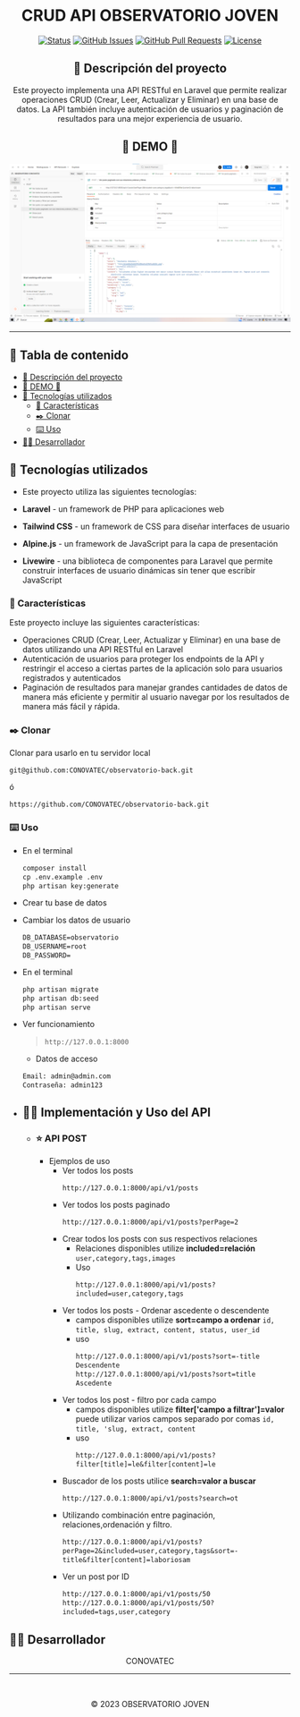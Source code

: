 <div align="center">

<h1> CRUD API OBSERVATORIO JOVEN </h1>

[![Status](https://img.shields.io/badge/status-active-success.svg)]()
[![GitHub Issues](https://img.shields.io/github/issues/kylelobo/The-Documentation-Compendium.svg)](https://github.com/kylelobo/The-Documentation-Compendium/issues)
[![GitHub Pull Requests](https://img.shields.io/github/issues-pr/kylelobo/The-Documentation-Compendium.svg)](https://github.com/kylelobo/The-Documentation-Compendium/pulls)
[![License](https://img.shields.io/badge/license-MIT-blue.svg)](/LICENSE)

## 💬 Descripción del proyecto <a name="-descripción-del-proyecto-"></a>

<p>Este proyecto implementa una API RESTful en Laravel que permite realizar operaciones CRUD (Crear, Leer, Actualizar y Eliminar) en una base de datos. La API también incluye autenticación de usuarios y paginación de resultados para una mejor experiencia de usuario.

## 🥇 DEMO 🥇 <a name="-demo--"></a>

</p>
</div>

<div align="center">
<p align="center">
  <a href="" rel="noopener">
 <img width=900px  src="./demo.png" alt="demo"></a>
</p>
</div>

---

<h2> 📝 Tabla de contenido </h2>

- [💬 Descripción del proyecto ](#-descripción-del-proyecto-)
- [🥇 DEMO 🥇 ](#-demo--)
- [💎 Tecnologías utilizados](#-tecnologías-utilizados)
  - [📖 Características ](#-características-)
  - [✒️ Clonar ](#️-clonar-)
  - [⌨️ Uso ](#️-uso-)
- [👨‍💻 Desarrollador](#-desarrollador)

## 💎 Tecnologías utilizados<a name="-tecnologías-utilizados"></a>

-   Este proyecto utiliza las siguientes tecnologías:

-   **Laravel** - un framework de PHP para aplicaciones web
-   **Tailwind CSS** - un framework de CSS para diseñar interfaces de usuario
-   **Alpine.js** - un framework de JavaScript para la capa de presentación
-   **Livewire** - una biblioteca de componentes para Laravel que permite construir interfaces de usuario dinámicas sin tener que escribir JavaScript

### 📖 Características <a name="-características-"></a>

Este proyecto incluye las siguientes características:

-   Operaciones CRUD (Crear, Leer, Actualizar y Eliminar) en una base de datos utilizando una API RESTful en Laravel
-   Autenticación de usuarios para proteger los endpoints de la API y restringir el acceso a ciertas partes de la aplicación solo para usuarios registrados y autenticados
-   Paginación de resultados para manejar grandes cantidades de datos de manera más eficiente y permitir al usuario navegar por los resultados de manera más fácil y rápida.

### ✒️ Clonar <a name="-clonar-"></a>

Clonar para usarlo en tu servidor local

```
git@github.com:CONOVATEC/observatorio-back.git
```

ó

```
https://github.com/CONOVATEC/observatorio-back.git
```

### ⌨️ Uso <a name="-uso-"></a>

-   En el terminal

    ```
    composer install
    cp .env.example .env
    php artisan key:generate
    ```

-   Crear tu base de datos
-   Cambiar los datos de usuario

    ```
    DB_DATABASE=observatorio
    DB_USERNAME=root
    DB_PASSWORD=
    ```

-   En el terminal
    ```
    php artisan migrate
    php artisan db:seed
    php artisan serve
    ```
-   Ver funcionamiento
    > `http://127.0.0.1:8000`
    -   Datos de acceso
    ```
    Email: admin@admin.com
    Contraseña: admin123
    ```
-   ## 🧑‍✈️ Implementación y Uso del API
    -   ### ⭐ API POST
        -   Ejemplos de uso
            -   Ver todos los posts
                ```
                http://127.0.0.1:8000/api/v1/posts
                ```
            -   Ver todos los posts paginado
                ```
                http://127.0.0.1:8000/api/v1/posts?perPage=2
                ```
            -   Crear todos los posts con sus respectivos relaciones
                -   Relaciones disponibles utilize **included=relación**
                    `user,category,tags,images`
                -   Uso
                    ```
                    http://127.0.0.1:8000/api/v1/posts?included=user,category,tags
                    ```
            -   Ver todos los posts - Ordenar ascedente o descendente
                -   campos disponibles utilize **sort=campo a ordenar**
                    `id, title, slug, extract, content, status, user_id`
                -   uso
                    ```
                    http://127.0.0.1:8000/api/v1/posts?sort=-title  Descendente
                    http://127.0.0.1:8000/api/v1/posts?sort=title   Ascedente
                    ```
            -   Ver todos los post - filtro por cada campo
                -   campos disponibles utilize **filter['campo a filtrar']=valor** puede utilizar varios campos separado por comas
                    `id, title, 'slug, extract, content`
                -   uso
                    ```
                    http://127.0.0.1:8000/api/v1/posts?filter[title]=le&filter[content]=le
                    ```
            -   Buscador de los posts utilice **search=valor a buscar**
                ```
                http://127.0.0.1:8000/api/v1/posts?search=ot
                ```
            -   Utilizando combinación entre paginación, relaciones,ordenación y filtro.
                ```
                http://127.0.0.1:8000/api/v1/posts?perPage=2&included=user,category,tags&sort=-title&filter[content]=laboriosam
                ```
            -   Ver un post por ID
                ```
                http://127.0.0.1:8000/api/v1/posts/50
                http://127.0.0.1:8000/api/v1/posts/50?included=tags,user,category
                ```

## 👨‍💻 Desarrollador<a name="-desarrollador"></a>

<div  align="center">

CONOVATEC

</div>

---

</br>
<div align="center">
<p align="center"> © 2023 OBSERVATORIO JOVEN</p>

</div>
